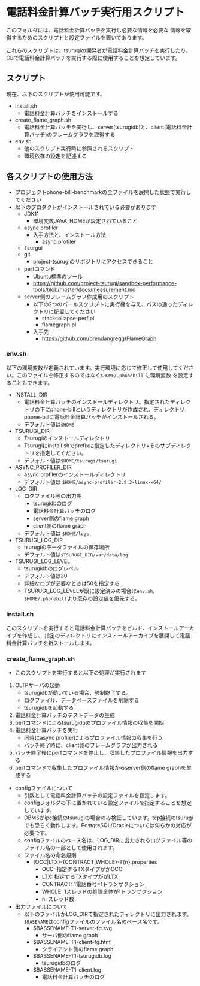 # 電話料金計算バッチ実行用スクリプト

このフォルダには、電話料金計算バッチを実行し必要な情報を必要な
情報を取得するためのスクリプトと設定ファイルを置いてあります。

これらのスクリプトは、tsurugiの開発者が電話料金計算バッチを実行したり、
CBで電話料金計算バッチを実行する際に使用することを想定しています。


## スクリプト

現在、以下のスクリプトが使用可能です。
* install.sh
  * 電話料金計算バッチをインストールする
* create_flame_graph.sh
  * 電話料金計算バッチを実行し、server(tsurugidb)と、client(電話料金計算バッチ)のフレームグラフを取得する
* env.sh
  * 他のスクリプト実行時に参照されるスクリプト
  * 環境依存の設定を記述する

## 各スクリプトの使用方法

* プロジェクトphone-bill-benchmarkの全ファイルを展開した状態で実行してください
* 以下のプロダクトがインストールされている必要があります
  * JDK11
    * 環境変数JAVA_HOMEが設定されていること
  * async profiler
    * 入手方法と、インストール方法
      * [async profiler](https://github.com/jvm-profiling-tools/async-profiler)
  * Tsurgui
  * git
    * project-tsurugiのリポジトリにアクセスできること
  * perfコマンド
    * Ubuntu標準のツール
    * https://github.com/project-tsurugi/sandbox-performance-tools/blob/master/docs/measurement.md
  * server側のフレームグラフ作成用のスクリプト
    * 以下の2つのパールスクリプトに実行権を与え、パスの通ったディレクトリに配置してください
      * stackcollapse-perf.pl
      * flamegraph.pl
    * 入手先
      * https://github.com/brendangregg/FlameGraph

### env.sh

以下の環境変数が定義されています。実行環境に応じて修正して使用してください。このファイルを修正するのではなく`$HOME/.phonebill` に環境変数
を設定することもできます。

* INSTALL_DIR
  * 電話料金計算バッチのインストールディレクトリ。指定されたディレクトリの下にphone-billというディレクトリが作成され、ディレクトリphone-billに電話料金計算バッチがインストールされる。
  * デフォルト値は`$HOME`
* TSURUGI_DIR
  * Tsurugiのインストールディレクトリ
  * Tsurugiにinstall.shでprefixに指定したディレクトリ+そのサブディレクトリを指定してください。
  * デフォルト値は`$HOME/tsurugi/tsurugi`
* ASYNC_PROFILER_DIR
  * async profilerのインストールディレクトリ
  * デフォルト値は `$HOME/async-profiler-2.8.3-linux-x64/`
* LOG_DIR
  * ログファイル等の出力先
    * tsurugidbのログ
    * 電話料金計算バッチのログ
    * server側のflame graph
    * client側のflame graph
  * デフォルト値は `$HOME/logs`
* TSURUGI_LOG_DIR
  * tsurugiのデータファイルの保存場所
  * デフォルト値は`$TSURUGI_DIR/var/data/log`
* TSURUGI_LOG_LEVEL
  * tsurugidbのログレベル
  * デフォルト値は30
  * 詳細なログが必要なときは50を指定する
  * TSURUGI_LOG_LEVELが既に設定済みの場合は`env.sh`, `$HOME/.phonebill`より既存の設定値を優先する。

### install.sh

このスクリプトを実行すると電話料金計算バッチをビルド、インストールアーカイブを作成し、
指定のディレクトリにインストールアーカイブを展開して電話料金計算バッチを新ストールします。

### create_flame_graph.sh

* このスクリプトを実行すると以下の処理が実行されます

1. OLTPサーバの起動
    * tsurugidbが動いている場合、強制終了する。
    * ログファイル、データベースファイルを削除する
    * tsurugidbを起動する
1. 電話料金計算バッチのテストデータの生成
1. perfコマンドによるtsurugidbのプロファイル情報の収集を開始
1. 電話料金計算バッチを実行
    * 同時にasync profilerによるプロファイル情報の収集を行う
    * バッチ終了時に、client側のフレームグラフが出力される
1. バッチ終了後にperfコマンドを停止し、収集したプロファイル情報を出力する
1. perfコマンドで収集したプロファイル情報からserver側のflame graphを生成する

* configファイルについて
  * 引数として電話料金計算バッチの設定ファイルを指定します。
  * configフォルダの下に置かれている設定ファイルを指定することを想定しています。
  * DBMSがipc接続のtsurugiの場合のみ検証しています。tcp接続のtsurugiでも恐らく動作します。PostgreSQL/Oracleについては何らかの対応が必要です。
  * configファイルのベース名は、LOG_DIRに出力されるログファイル等のファイル名の一部として使用されます。
  * ファイル名の命名規則
    * {OCC|LTX}-{CONTRACT|WHOLE}-T{n}.properties
      * OCC: 指定するTXタイプががOCC
      * LTX: 指定するTXタイプががLTX
      * CONTRACT: 1電話番号=1トランザクション
      * WHOLE: 1スレッドの処理全体が1トランザクション
      * n: スレッド数
* 出力ファイルについて
  * 以下のファイルがLOG_DIRで指定されたディレクトリに出力されます。`$BASENAME`はconfigファイルのファイル名のベース名です。
    * $BASSENAME-T1-server-fg.svg
      * サーバ側のflame graph
    * $BASSENAME-T1-client-fg.html
      * クライアント側のflame graph
    * $BASSENAME-T1-tsurugidb.log
      * tsurugidbのログ
    * $BASSENAME-T1-client.log
      * 電話料金計算バッチのログ
  
